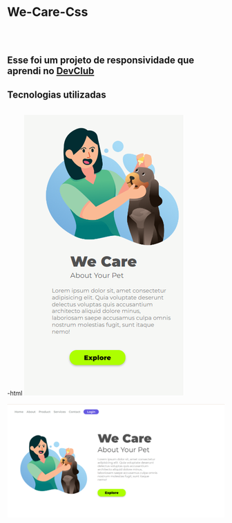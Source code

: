 <h1>We-Care-Css</h1>
<br>
<br>
<h2>Esse foi um projeto de responsividade que aprendi no <a href="https://rodolfomori.com.br/devclub">DevClub</a></h2>
<h2>Tecnologias utilizadas</h2>
<br>
-html
<img src="https://raw.githubusercontent.com/JJuniorsilva/We-Care-Css/8f596a922674e39eccc37bfd41ab7dd09a26e4c9/img/Captura%20de%20Tela%20(16).png"/>
<br>
<br>
<img src="https://raw.githubusercontent.com/JJuniorsilva/We-Care-Css/8f596a922674e39eccc37bfd41ab7dd09a26e4c9/img/we-care-css.png"/>
